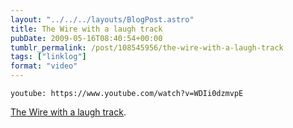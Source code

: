 ```yaml
---
layout: "../../../layouts/BlogPost.astro"
title: The Wire with a laugh track
pubDate: 2009-05-16T08:40:54+00:00
tumblr_permalink: /post/108545956/the-wire-with-a-laugh-track
tags: ["linklog"]
format: "video"
---
```


`youtube: https://www.youtube.com/watch?v=WDIi0dzmvpE`

[The Wire with a laugh track][1].

[1]: https://www.youtube.com/watch?v=WDIi0dzmvpE
